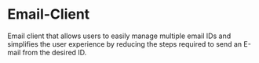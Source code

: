# Email-Client
Email client that allows users to easily manage multiple email IDs and simplifies the user experience by reducing the steps required to send an E-mail from the desired ID. 
